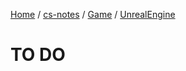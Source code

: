 [Home](https://mengxianbin.github.io) /
[cs-notes](https://mengxianbin.github.io/cs-notes/content) /
[Game](https://mengxianbin.github.io/cs-notes/content/Game) /
[UnrealEngine](https://mengxianbin.github.io/cs-notes/content/Game/UnrealEngine)

# TO DO
